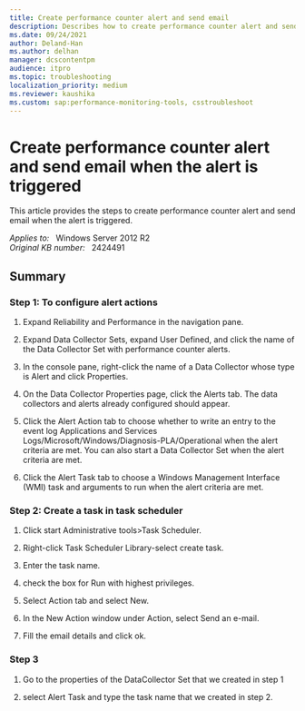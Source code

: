 ```yaml
---
title: Create performance counter alert and send email
description: Describes how to create performance counter alert and send email when the alert is triggered.
ms.date: 09/24/2021
author: Deland-Han
ms.author: delhan
manager: dcscontentpm
audience: itpro
ms.topic: troubleshooting
localization_priority: medium
ms.reviewer: kaushika
ms.custom: sap:performance-monitoring-tools, csstroubleshoot
---
```

# Create performance counter alert and send email when the alert is triggered

This article provides the steps to create performance counter alert and send email when the alert is triggered.

_Applies to:_ &nbsp; Windows Server 2012 R2  
_Original KB number:_ &nbsp; 2424491

## Summary

### Step 1: To configure alert actions

1. Expand Reliability and Performance in the navigation pane.

2. Expand Data Collector Sets, expand User Defined, and click the name of the Data Collector Set with performance counter alerts.

3. In the console pane, right-click the name of a Data Collector whose type is Alert and click Properties.

4. On the Data Collector Properties page, click the Alerts tab. The data collectors and alerts already configured should appear.

5. Click the Alert Action tab to choose whether to write an entry to the event log Applications and Services Logs/Microsoft/Windows/Diagnosis-PLA/Operational when the alert criteria are met. You can also start a Data Collector Set when the alert criteria are met.

6. Click the Alert Task tab to choose a Windows Management Interface (WMI) task and arguments to run when the alert criteria are met.

### Step 2: Create a task in task scheduler

1. Click start Administrative tools>Task Scheduler.

2. Right-click Task Scheduler Library-select create task.

3. Enter the task name.

4. check the box for Run with highest privileges.

5. Select Action tab and select New.

6. In the New Action window under Action, select Send an e-mail.

7. Fill the email details and click ok.

### Step 3  

1. Go to the properties of the DataCollector Set that we created in step 1

2. select Alert Task and type the task name that we created in step 2.
